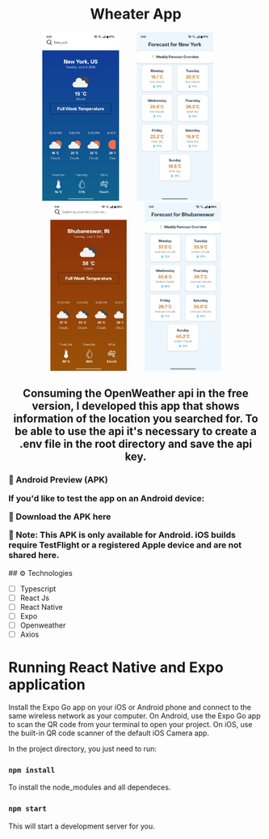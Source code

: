<h1 align="center">Wheater App</h1>

<p align="center">
  <img src="src/imgs/new_york.jpeg" width="30%">
  &nbsp; &nbsp; &nbsp; &nbsp;
  <img src="src/imgs/new_york_f.jpeg" width="30%"> 
    &nbsp; &nbsp; &nbsp; &nbsp;
  <img src="src/imgs/bbsr.jpeg" width="30%">
  &nbsp; &nbsp; &nbsp; &nbsp;
  <img src="src/imgs/bbsr_f.jpeg" width="30%">
</p>

<h2 align="center">Consuming the OpenWeather api in the free version, I developed this app that shows information of the location you searched for. To be able to use the api it's necessary to create a .env file in the root directory and save the api key.
</h2>
<h3>
  📱 Android Preview (APK)
<p>If you'd like to test the app on an Android device:</p>
🔗 Download the APK here

<p>📝 Note: This APK is only available for Android. iOS builds require TestFlight or a registered Apple device and are not shared here.</p>
</h3>
## ⚙️ Technologies

- [ ] Typescript
- [ ] React Js
- [ ] React Native
- [ ] Expo
- [ ] Openweather
- [ ] Axios

# Running React Native and Expo application

Install the Expo Go app on your iOS or Android phone and connect to the same wireless network as your computer. On Android, use the Expo Go app to scan the QR code from your terminal to open your project. On iOS, use the built-in QR code scanner of the default iOS Camera app.

In the project directory, you just need to run:

### `npm install`

To install the node_modules and all dependeces.

### `npm start`

This will start a development server for you.
